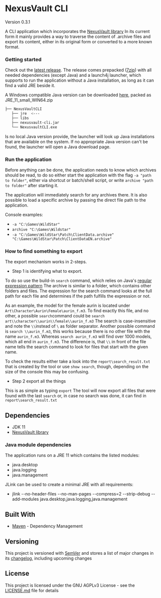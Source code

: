 # NexusVault CLI
Version 0.3.1

A CLI application which incorporates the [NexusVault library](https://github.com/MarbleBag/NexusVault/tree/java)
In its current form it mainly provides a way to traverse the content of .archive files and export its content, either in its original form or converted to a more known format.



### Getting started

Check out the [latest release](https://github.com/MarbleBag/NexusVault-CLI/releases/latest).
The release comes prepacked ([7zip](https://www.7-zip.org/)) with all needed dependencies (except Java) and a launch4j launcher, which supports to run the application without a Java installation, as long as it can find a valid JRE beside it.

A Windows compatible Java version can be downloaded [here](https://github.com/MarbleBag/NexusVault-CLI/releases/tag/v0.1.5.beta), packed as JRE_11_small_WIN64.zip

```Bash
├── NexusVaultCLI
   ├── jre  <---
   ├── libs
   ├── nexusvault-cli.jar
   └── NexusvaultCLI.exe
```

Is no local Java version provide, the launcher will look up Java installations that are available on the system.
If no appropriate Java version can't be found, the launcher will open a Java download page.

### Run the application
Before anything can be done, the application needs to know which archives should be read, to do so either start the application with the flag `-a "path to folder"`, either via shortcut or batch/shell script, or write `archive "path to folder"` after starting it.

The application will immediately search for any archives there. It is also possible to load a specific archive by passing the direct file path to the application.

Console examples:
* `-a "C:\Games\WildStar"`
* `archive "C:\Games\Wildstar"`
* `-a "C:\Games\WildStar\Patch\ClientData.archive" "C:\Games\WildStar\Patch\ClientDataEN.archive"`

### How to find something to export
The export mechanism works in 2-steps.
* Step 1 is identifying what to export.

To do so use the build-in `search` command, which relies on Java's [regular expression pattern](https://docs.oracle.com/javase/7/docs/api/java/util/regex/Pattern.html)
The archive is similar to a folder, which contains other folders and files. The expression for the search command looks at the full path for each file and determines if the path fulfills the expression or not.

As an example, the model for the female aurin is located under `Art\Character\Aurin\Female\aurin_f.m3`.
To find exactly this file, and no other, a possible `search`command could be `search art\\character\\aurin\\female\\aurin_f.m3` The search is case-insensitive and note the `\\`instead of `\` as folder separator.
Another possible command is `search \\aurin_f.m3`, this works because there is no other file with the name `aurin_f.m3`.
Whereas `search aurin_f.m3` will find over 1000 models, which all end in `aurin_f.m3`. The difference is, that `\\` in front of the file name tells the search command to look for files that start with the given name.

To check the results either take a look into the `report\search_result.txt` that is created by the tool or use `show search`,  though, depending on the size of the console this may be confusing.

* Step 2 export all the things

This is as simple as typing `export`
The tool will now export all files that were found with the last `search` or, in case no search was done, it can find in `report\search_result.txt`

## Dependencies

* JDK 11
* [NexusVault library](https://github.com/MarbleBag/NexusVault/tree/java)

### Java module dependencies
The application runs on a JRE 11 which contains the listed modules:

- java.desktop
- java.logging
- java.management

JLink can be used to create a minimal JRE with all requirements:
* jlink --no-header-files --no-man-pages --compress=2 --strip-debug --add-modules java.desktop,java.logging,java.management

## Built With

* [Maven](https://maven.apache.org/) - Dependency Management

## Versioning

This project is versioned with [SemVer](http://semver.org/)
and stores a list of major changes in its [changelog](CHANGELOG.md), including upcoming changes

## License

This project is licensed under the GNU AGPLv3 License - see the [LICENSE.md](LICENSE.md) file for details
